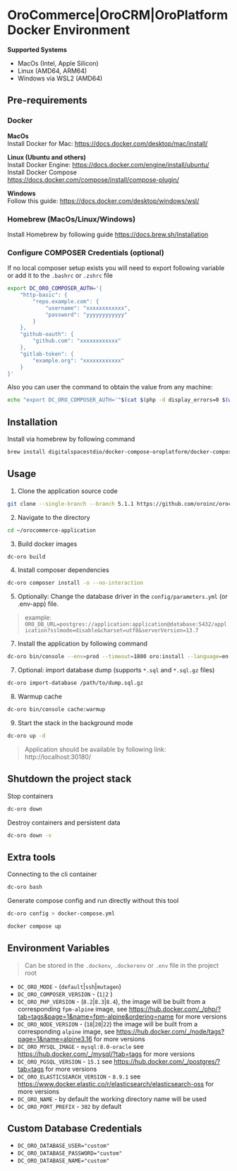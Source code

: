 # OroCommerce|OroCRM|OroPlatform Docker Environment

**Supported Systems**
* MacOs (Intel, Apple Silicon)
* Linux (AMD64, ARM64)
* Windows via WSL2 (AMD64)

## Pre-requirements
### Docker
**MacOs**  
Install Docker for Mac: https://docs.docker.com/desktop/mac/install/  

**Linux (Ubuntu and others)**  
Install Docker Engine: https://docs.docker.com/engine/install/ubuntu/  
Install Docker Compose https://docs.docker.com/compose/install/compose-plugin/

**Windows**  
Follow this guide: https://docs.docker.com/desktop/windows/wsl/  

### Homebrew (MacOs/Linux/Windows)
Install Homebrew by following guide https://docs.brew.sh/Installation

### Configure COMPOSER Credentials (optional)
If no local composer setup exists you will need to export following variable or add it to the `.bashrc` or `.zshrc` file
```bash
export DC_ORO_COMPOSER_AUTH='{
    "http-basic": {
        "repo.example.com": {
            "username": "xxxxxxxxxxxx",
            "password": "yyyyyyyyyyyy"
        }
    },
    "github-oauth": {
        "github.com": "xxxxxxxxxxxx"
    },
    "gitlab-token": {
        "example.org": "xxxxxxxxxxxx"
    }
}'
```

Also you can user the command to obtain the value from any machine:
```bash
echo "export DC_ORO_COMPOSER_AUTH='"$(cat $(php -d display_errors=0 $(which composer) config --no-interaction --global home 2>/dev/null)/auth.json)"'"
```

## Installation
Install via homebrew by following command
```bash
brew install digitalspacestdio/docker-compose-oroplatform/docker-compose-oroplatform
```

## Usage
1. Clone the application source code
```bash
git clone --single-branch --branch 5.1.1 https://github.com/oroinc/orocommerce-application.git ~/orocommerce-application
```
2. Navigate to the directory
```bash
cd ~/orocommerce-application
```
3. Build docker images
```bash
dc-oro build
```
4. Install composer dependencies
```bash
dc-oro composer install -o --no-interaction
```
5. Optionally: Change the database driver in the `config/parameters.yml` (or .env-app) file.
> example: `ORO_DB_URL=postgres://application:application@database:5432/application?sslmode=disable&charset=utf8&serverVersion=13.7`
7. Install the application by following command
```bash
dc-oro bin/console --env=prod --timeout=1800 oro:install --language=en --formatting-code=en_US --organization-name='Acme Inc.' --user-name=admin --user-email=admin@example.com --user-firstname=John --user-lastname=Doe --user-password='$ecretPassw0rd' --application-url='http://localhost:30180/' --sample-data=y
```
7. Optional: import database dump (supports `*.sql` and `*.sql.gz` files)
```bash
dc-oro import-database /path/to/dump.sql.gz
```
8. Warmup cache
```bash
dc-oro bin/console cache:warmup
```
9. Start the stack in the background mode
```bash
dc-oro up -d
```

> Application should be available by following link: http://localhost:30180/


## Shutdown the project stack

Stop containers
```bash
dc-oro down
```

Destroy containers and persistent data
```bash
dc-oro down -v
```

## Extra tools
Connecting to the cli container
```bash
dc-oro bash
```

Generate compose config and run directly without this tool
```bash
dc-oro config > docker-compose.yml
```
```bash
docker compose up
```

## Environment Variables
> Can be stored in the `.dockenv`, `.dockerenv` or `.env` file in the project root
* `DC_ORO_MODE` - (`default`|`ssh`|`mutagen`)
* `DC_ORO_COMPOSER_VERSION` - (`1|2` )
* `DC_ORO_PHP_VERSION` - (`8.2`|`8.3`|`8.4`), the image will be built from a corresponding `fpm-alpine` image, see https://hub.docker.com/_/php/?tab=tags&page=1&name=fpm-alpine&ordering=name for more versions
* `DC_ORO_NODE_VERSION` - (`18`|`20`|`22`) the image will be built from a corresponding `alpine` image, see https://hub.docker.com/_/node/tags?page=1&name=alpine3.16 for more versions
* `DC_ORO_MYSQL_IMAGE` - `mysql:8.0-oracle` see https://hub.docker.com/_/mysql/?tab=tags for more versions
* `DC_ORO_PGSQL_VERSION` - `15.1` see https://hub.docker.com/_/postgres/?tab=tags for more versions
* `DC_ORO_ELASTICSEARCH_VERSION` - `8.9.1` see https://www.docker.elastic.co/r/elasticsearch/elasticsearch-oss for more versions
* `DC_ORO_NAME` - by default the working directory name will be used
* `DC_ORO_PORT_PREFIX` - `302` by default

## Custom Database Credentials 
* `DC_ORO_DATABASE_USER="custom"`
* `DC_ORO_DATABASE_PASSWORD="custom"`
* `DC_ORO_DATABASE_NAME="custom"`
